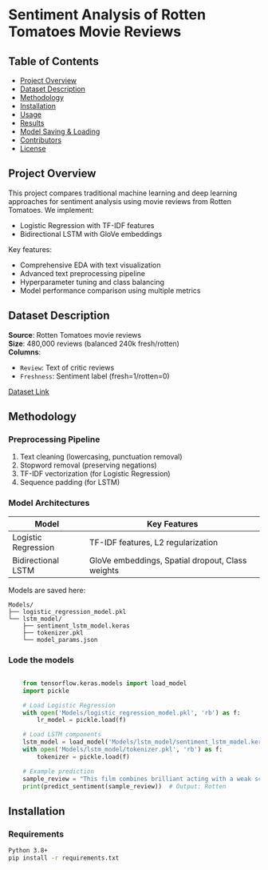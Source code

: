 # Sentiment Analysis of Rotten Tomatoes Movie Reviews

## Table of Contents
- [Project Overview](#project-overview)
- [Dataset Description](#dataset-description)
- [Methodology](#methodology)
- [Installation](#installation)
- [Usage](#usage)
- [Results](#results)
- [Model Saving & Loading](#model-saving--loading)
- [Contributors](#contributors)
- [License](#license)

## Project Overview
This project compares traditional machine learning and deep learning approaches for sentiment analysis using movie reviews from Rotten Tomatoes. We implement:
- Logistic Regression with TF-IDF features
- Bidirectional LSTM with GloVe embeddings

Key features:
- Comprehensive EDA with text visualization
- Advanced text preprocessing pipeline
- Hyperparameter tuning and class balancing
- Model performance comparison using multiple metrics

## Dataset Description
**Source**: Rotten Tomatoes movie reviews  
**Size**: 480,000 reviews (balanced 240k fresh/rotten)  
**Columns**:
- `Review`: Text of critic reviews
- `Freshness`: Sentiment label (fresh=1/rotten=0)

[Dataset Link](https://www.kaggle.com/datasets/stefanoleone992/rotten-tomatoes-movies-and-critic-reviews-dataset)

## Methodology

### Preprocessing Pipeline
1. Text cleaning (lowercasing, punctuation removal)
2. Stopword removal (preserving negations)
3. TF-IDF vectorization (for Logistic Regression)
4. Sequence padding (for LSTM)

### Model Architectures
| Model                | Key Features                                  |
|----------------------|----------------------------------------------|
| Logistic Regression  | TF-IDF features, L2 regularization           |
| Bidirectional LSTM   | GloVe embeddings, Spatial dropout, Class weights |

Models are saved here:

```
Models/
├── logistic_regression_model.pkl
└── lstm_model/
    ├── sentiment_lstm_model.keras
    ├── tokenizer.pkl
    └── model_params.json
```
### Lode the models
```python

    from tensorflow.keras.models import load_model
    import pickle

    # Load Logistic Regression
    with open('Models/logistic_regression_model.pkl', 'rb') as f:
        lr_model = pickle.load(f)

    # Load LSTM components
    lstm_model = load_model('Models/lstm_model/sentiment_lstm_model.keras')
    with open('Models/lstm_model/tokenizer.pkl', 'rb') as f:
        tokenizer = pickle.load(f)

    # Example prediction
    sample_review = "This film combines brilliant acting with a weak script"
    print(predict_sentiment(sample_review))  # Output: Rotten

```

## Installation

### Requirements
```bash
Python 3.8+
pip install -r requirements.txt